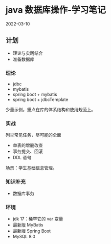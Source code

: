 # java 数据库操作-学习笔记
2022-03-10
## 计划
- 理论与实践结合
- 准备数据库
### 理论
- jdbc
- mybatis
- spring boot + mybatis
- spring boot + jdbcTemplate

少量示例，重点在库的体系结构和使用规范上。

### 实战
列举常见任务，尽可能的全面

- 单表的增删改查
- 事务提交、回滚
- DDL 语句

场景：学生基础信息管理。

### 知识补充
- 数据库事务


### 环境
- jdk 17：稀罕它的 var 变量
- 最新版 MyBatis
- 最新版 Spring Boot
- MySQL 8.0
